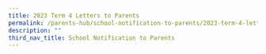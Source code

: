 ```yaml
---
title: 2023 Term 4 Letters to Parents
permalink: /parents-hub/school-notification-to-parents/2023-term-4-letters-to-parents/
description: ""
third_nav_title: School Notification to Parents
---
```

